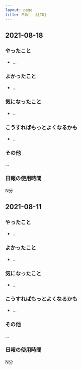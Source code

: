 ```yaml
---
layout: page
title: 日報 - ${ID}
---
```


<!-- ↑の${ID}は自分のGitHubのIDに置き換える。例：日報 - kenhys -->

<!-- 新しい日付を上に書く。つまり、追記するときは上に追記する。 -->

## 2021-08-18

### やったこと

  * ...

### よかったこと

  * ...

### 気になったこと

  * ...

### こうすればもっとよくなるかも

  * ...

### その他

...

### 日報の使用時間

N分

## 2021-08-11

### やったこと

  * ...

### よかったこと

  * ...

### 気になったこと

  * ...

### こうすればもっとよくなるかも

  * ...

### その他

...

### 日報の使用時間

N分
